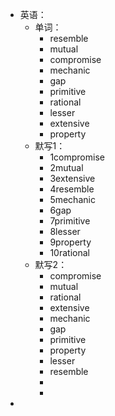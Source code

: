 - 英语：
	- 单词：
		- resemble
		- mutual
		- compromise
		- mechanic
		- gap
		- primitive
		- rational
		- lesser
		- extensive
		- property
	- 默写1：
		- 1compromise
		- 2mutual
		- 3extensive
		- 4resemble
		- 5mechanic
		- 6gap
		- 7primitive
		- 8lesser
		- 9property
		- 10rational
	- 默写2：
		- compromise
		- mutual
		- rational
		- extensive
		- mechanic
		- gap
		- primitive
		- property
		- lesser
		- resemble
		-
		-
-